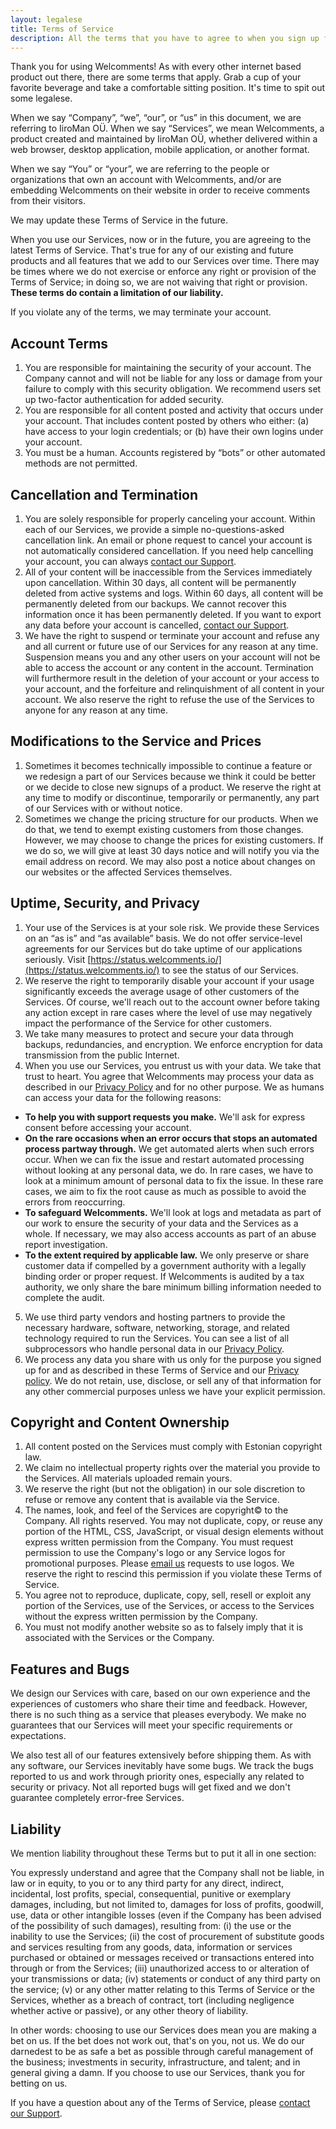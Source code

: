 ```yaml
---
layout: legalese
title: Terms of Service
description: All the terms that you have to agree to when you sign up for Welcomments.
---
```


Thank you for using Welcomments!
As with every other internet based product out there, there are some terms that apply.
Grab a cup of your favorite beverage and take a comfortable sitting position.
It's time to spit out some legalese.

When we say “Company”, “we”, “our”, or “us” in this document, we are referring to IiroMan OÜ.
When we say “Services”, we mean Welcomments, a product created and maintained by IiroMan OÜ, whether delivered 
within a web browser, desktop application, mobile application, or another format.

When we say “You” or “your”, we are referring to the people or organizations that own an account with Welcomments, and/or
are embedding Welcomments on their website in order to receive comments from their visitors.

We may update these Terms of Service in the future. 

When you use our Services, now or in the future, you are agreeing to the latest Terms of Service.
That's true for any of our existing and future products and all features that we add to our Services over time.
There may be times where we do not exercise or enforce any right or provision of the Terms of Service; in doing so, we 
are not waiving that right or provision. **These terms do contain a limitation of our liability.**

If you violate any of the terms, we may terminate your account.

## Account Terms

1. You are responsible for maintaining the security of your account. The Company cannot and will not be 
   liable for any loss or damage from your failure to comply with this security obligation. We recommend users set up 
   two-factor authentication for added security.
2. You are responsible for all content posted and activity that occurs under your account. That includes content posted 
   by others who either: (a) have access to your login credentials; or (b) have their own logins under your account.
3. You must be a human. Accounts registered by “bots” or other automated methods are not permitted.

## Cancellation and Termination

1. You are solely responsible for properly canceling your account. Within each of our Services, we provide a simple 
   no-questions-asked cancellation link. An email or phone request to cancel your account is not automatically 
   considered cancellation. If you need help cancelling your account, you can always [contact our Support](mailto:hello@welcomments.io).
2. All of your content will be inaccessible from the Services immediately upon cancellation. Within 30 days, all content
   will be permanently deleted from active systems and logs. Within 60 days, all content will be permanently deleted 
   from our backups. We cannot recover this information once it has been permanently deleted. If you want to export any 
   data before your account is cancelled, [contact our Support](mailto:hello@welcomments.io).
3. We have the right to suspend or terminate your account and refuse any and all current or future use of our Services 
   for any reason at any time. Suspension means you and any other users on your account will not be able to access the 
   account or any content in the account. Termination will furthermore result in the deletion of your account or your 
   access to your account, and the forfeiture and relinquishment of all content in your account. We also reserve the 
   right to refuse the use of the Services to anyone for any reason at any time.

## Modifications to the Service and Prices

1. Sometimes it becomes technically impossible to continue a feature or we redesign a part of our Services because we think
   it could be better or we decide to close new signups of a product. We reserve the right at any time to modify or 
   discontinue, temporarily or permanently, any part of our Services with or without notice.
2. Sometimes we change the pricing structure for our products. When we do that, we tend to exempt existing customers from
   those changes. However, we may choose to change the prices for existing customers. If we do so, we will give at least
   30 days notice and will notify you via the email address on record. We may also post a notice about changes on our 
   websites or the affected Services themselves.

## Uptime, Security, and Privacy

1. Your use of the Services is at your sole risk. We provide these Services on an “as is” and “as available” basis. We 
   do not offer service-level agreements for our Services but do take uptime of our applications seriously. 
   Visit [https://status.welcomments.io/](https://status.welcomments.io/) to see the status of our Services.
2. We reserve the right to temporarily disable your account if your usage significantly exceeds the average usage of 
   other customers of the Services. Of course, we'll reach out to the account owner before taking any action except in 
   rare cases where the level of use may negatively impact the performance of the Service for other customers.
3. We take many measures to protect and secure your data through backups, redundancies, and encryption. We enforce 
   encryption for data transmission from the public Internet.
4. When you use our Services, you entrust us with your data. We take that trust to heart. You agree that Welcomments may 
   process your data as described in our [Privacy Policy](/privacy) and for no other purpose. We as humans 
   can access your data for the following reasons:
- **To help you with support requests you make.** We'll ask for express consent before accessing your account.
- **On the rare occasions when an error occurs that stops an automated process partway through.** We get automated alerts 
  when such errors occur. When we can fix the issue and restart automated processing without looking at any personal 
  data, we do. In rare cases, we have to look at a minimum amount of personal data to fix the issue. In these rare cases, 
  we aim to fix the root cause as much as possible to avoid the errors from reoccurring.
- **To safeguard Welcomments.** We'll look at logs and metadata as part of our work to ensure the security of your data and
  the Services as a whole. If necessary, we may also access accounts as part of an abuse report investigation.
- **To the extent required by applicable law.** We only preserve or share customer data if compelled by a government 
  authority with a legally binding order or proper request. If Welcomments is audited by a tax authority, we only share the
  bare minimum billing information needed to complete the audit.

5. We use third party vendors and hosting partners to provide the necessary hardware, software, networking, storage, and
   related technology required to run the Services. You can see a list of all subprocessors who handle personal data 
   in our [Privacy Policy](/privacy).
6. We process any data you share with us only for the purpose you signed up for and as described in these Terms of Service
   and our [Privacy policy](/privacy). We do not retain, use, disclose, or sell any of that information for any other
   commercial purposes unless we have your explicit permission.

## Copyright and Content Ownership

1. All content posted on the Services must comply with Estonian copyright law.
2. We claim no intellectual property rights over the material you provide to the Services. All materials uploaded remain
   yours.
3. We reserve the right (but not the obligation) in our sole discretion to refuse or remove any content that is available
   via the Service.
4. The names, look, and feel of the Services are copyright© to the Company. All rights reserved. You may not duplicate,
   copy, or reuse any portion of the HTML, CSS, JavaScript, or visual design elements without express written permission
   from the Company. You must request permission to use the Company's logo or any Service logos for promotional purposes.
   Please [email us](mailto:hello@welcomments.io) requests to use logos. We reserve the right to rescind this permission if 
   you violate these Terms of Service.
5. You agree not to reproduce, duplicate, copy, sell, resell or exploit any portion of the Services, use of the Services,
   or access to the Services without the express written permission by the Company.
6. You must not modify another website so as to falsely imply that it is associated with the Services or the Company.

## Features and Bugs

We design our Services with care, based on our own experience and the experiences of customers who share their time and
feedback. However, there is no such thing as a service that pleases everybody. We make no guarantees that our Services 
will meet your specific requirements or expectations.

We also test all of our features extensively before shipping them. As with any software, our Services inevitably have 
some bugs. We track the bugs reported to us and work through priority ones, especially any related to security or privacy.
Not all reported bugs will get fixed and we don't guarantee completely error-free Services.

## Liability

We mention liability throughout these Terms but to put it all in one section:

You expressly understand and agree that the Company shall not be liable, in law or in equity, to you or to any third 
party for any direct, indirect, incidental, lost profits, special, consequential, punitive or exemplary damages, including,
but not limited to, damages for loss of profits, goodwill, use, data or other intangible losses (even if the Company has
been advised of the possibility of such damages), resulting from: (i) the use or the inability to use the Services; (ii) 
the cost of procurement of substitute goods and services resulting from any goods, data, information or services purchased
or obtained or messages received or transactions entered into through or from the Services; (iii) unauthorized access to
or alteration of your transmissions or data; (iv) statements or conduct of any third party on the service; (v) or any 
other matter relating to this Terms of Service or the Services, whether as a breach of contract, tort (including negligence
whether active or passive), or any other theory of liability.

In other words: choosing to use our Services does mean you are making a bet on us. If the bet does not work out, that's
on you, not us. We do our darnedest to be as safe a bet as possible through careful management of the business; investments 
in security, infrastructure, and talent; and in general giving a damn. If you choose to use our Services, thank you for 
betting on us.

If you have a question about any of the Terms of Service, please [contact our Support](mailto:hello@welcomments.io).